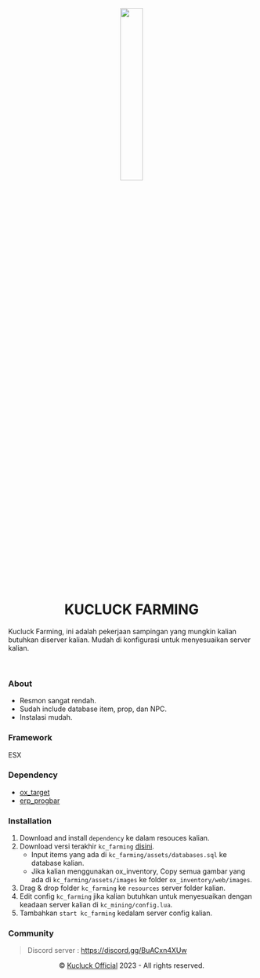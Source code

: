 <div align="center"><img src="https://media.discordapp.net/attachments/901446802711142460/1060136243377229874/KC.png" width="30%"></div>
<h1 align="center"><b>KUCLUCK FARMING</b></h1>
<p>Kucluck Farming, ini adalah pekerjaan sampingan yang mungkin kalian butuhkan diserver kalian. Mudah di konfigurasi untuk menyesuaikan server kalian.</p>
<br>

### About

- Resmon sangat rendah.
- Sudah include database item, prop, dan NPC.
- Instalasi mudah.

### Framework

ESX

### Dependency

- <a href='https://github.com/overextended/ox_target'>ox_target</a>
- <a href='https://github.com/HalCroves/erp_progbar'>erp_progbar</a>

### Installation

1. Download and install `dependency` ke dalam resouces kalian.
2. Download versi terakhir `kc_farming` <a href="https://github.com/lukman-nov/kc_farming/releases">disini</a>.
   - Input items yang ada di `kc_farming/assets/databases.sql` ke database kalian.
   - Jika kalian menggunakan ox_inventory, Copy semua gambar yang ada di `kc_farming/assets/images` ke folder `ox_inventory/web/images`.
3. Drag & drop folder `kc_farming` ke `resources` server folder kalian.
4. Edit config `kc_farming` jika kalian butuhkan untuk menyesuaikan dengan keadaan server kalian di `kc_mining/config.lua`.
5. Tambahkan `start kc_farming` kedalam server config kalian.

### Community

> Discord server : https://discord.gg/BuACxn4XUw

<p align="center">©️ <a href="https://discord.gg/BuACxn4XUw">Kucluck Official</a> 2023 - All rights reserved.</p>
